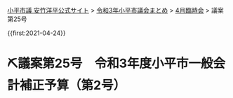 <p class="breadcrumbs"><a href="https://yasutakeyohei.com/">小平市議 安竹洋平公式サイト</a> > <a href="../index.md">令和3年小平市議会まとめ</a> > <a href="./index.md">4月臨時会</a> > 議案第25号</p>

{{first:2021-04-24}}

# ⛏️議案第25号　令和3年度小平市一般会計補正予算（第2号）
